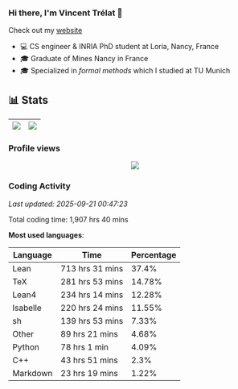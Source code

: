 ### Hi there, I'm Vincent Trélat 👋

Check out my [website](https://vtrelat.github.io)

-   💻 CS engineer & INRIA PhD student at Loria, Nancy, France
-   🎓 Graduate of Mines Nancy in France
-   🎓 Specialized in _formal methods_ which I studied at TU Munich

## 📊 **Stats**

| <img align="center" src="https://readme-stats.clckblog.space/api?username=VTrelat&show_icons=true&include_all_commits=true&theme=tokyonight&hide_border=true" /> | <img align="center" src="https://readme-stats.clckblog.space/api/top-langs/?username=VTrelat&layout=compact&theme=tokyonight&hide_border=true" /> |
| ---------------------------------------------------------------------------------------------------------------------------------------------------------------- | ------------------------------------------------------------------------------------------------------------------------------------------------- |

### Profile views

<p align="center">
 <img src="https://profile-counter.glitch.me/VTrelat/count.svg" />
</p>

<!--automations-->
### Coding Activity
_Last updated: 2025-09-21 00:47:23_

Total coding time: 1,907 hrs 40 mins

**Most used languages**:

| Language | Time | Percentage |
| ------------- | ------------- | ------------- |
| Lean | 713 hrs 31 mins | 37.4% |
| TeX | 281 hrs 53 mins | 14.78% |
| Lean4 | 234 hrs 14 mins | 12.28% |
| Isabelle | 220 hrs 24 mins | 11.55% |
| sh | 139 hrs 53 mins | 7.33% |
| Other | 89 hrs 21 mins | 4.68% |
| Python | 78 hrs 1 min | 4.09% |
| C++ | 43 hrs 51 mins | 2.3% |
| Markdown | 23 hrs 19 mins | 1.22% |

